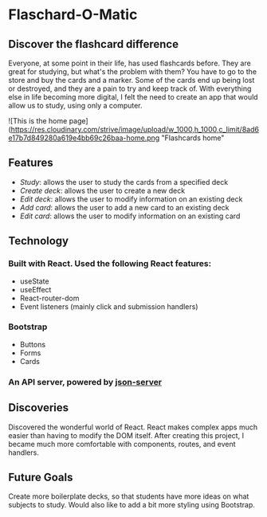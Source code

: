 # Flaschard-O-Matic
## Discover the flashcard difference

Everyone, at some point in their life, has used flashcards before. They are great for studying, but what's the problem with them?
You have to go to the store and buy the cards and a marker. Some of the cards end up being lost or destroyed, and they are a pain to
try and keep track of. With everything else in life becoming more digital, I felt the need to create an app that would allow us to study,
using only a computer.

![This is the home page](https://res.cloudinary.com/strive/image/upload/w_1000,h_1000,c_limit/8ad6e17b7d849280a619e4bb69c26baa-home.png "Flashcards home"

## Features
- *Study*: allows the user to study the cards from a specified deck
- *Create deck*: allows the user to create a new deck
- *Edit deck*: allows the user to modify information on an existing deck
- *Add card*: allows the user to add a new card to an existing deck
- *Edit card*: allows the user to modify information on an existing card

## Technology
### Built with React. Used the following React features:
- useState
- useEffect
- React-router-dom
- Event listeners (mainly click and submission handlers)

### Bootstrap
- Buttons
- Forms
- Cards

### An API server, powered by [json-server](https://www.npmjs.com/package/json-server)

## Discoveries
Discovered the wonderful world of React. React makes complex apps much easier than having to modify the DOM itself.
After creating this project, I became much more comfortable with components, routes, and event handlers.

## Future Goals
Create more boilerplate decks, so that students have more ideas on what subjects to study. Would also like to add
a bit more styling using Bootstrap.
